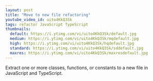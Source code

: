 ```yaml
---
layout: post
title: "Move to new file refactoring"
youtube_video_id: uito4KkQ3Sk
tags: refactor JavaScript TypeScript
thumbnails:
  default: https://i.ytimg.com/vi/uito4KkQ3Sk/default.jpg
  medium: https://i.ytimg.com/vi/uito4KkQ3Sk/mqdefault.jpg
  high: https://i.ytimg.com/vi/uito4KkQ3Sk/hqdefault.jpg
  standard: https://i.ytimg.com/vi/uito4KkQ3Sk/sddefault.jpg
  maxres: https://i.ytimg.com/vi/uito4KkQ3Sk/maxresdefault.jpg
---
```


Extract one or more classes, functions, or constants to a new file in JavaScript and TypeScript.
